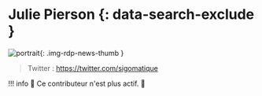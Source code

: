 # Julie Pierson {: data-search-exclude }

![portrait](https://cdn.geotribu.fr/img/internal/contributeurs/jpie.png "portrait"){: .img-rdp-news-thumb }

> Twitter : <https://twitter.com/sigomatique>

!!! info
    :moyai: Ce contributeur n'est plus actif. :wave:

